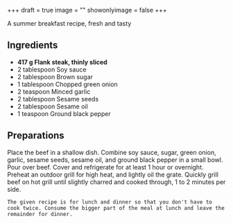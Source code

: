 +++
draft = true
image = ""
showonlyimage = false
+++

A summer breakfast recipe, fresh and tasty
<!--more-->

## Ingredients

- **417 g Flank steak, thinly sliced**
- 2 tablespoon Soy sauce
- 2 tablespoon Brown sugar
- 1 tablespoon Chopped green onion
- 2 teaspoon Minced garlic
- 2 tablespoon Sesame seeds
- 2 tablespoon Sesame oil
- 1 teaspoon Ground black pepper

## Preparations

Place the beef in a shallow dish. Combine soy sauce, sugar, green onion, garlic, sesame seeds, sesame oil, and ground black pepper in a small bowl. Pour over beef. Cover and refrigerate for at least 1 hour or overnight. Preheat an outdoor grill for high heat, and lightly oil the grate. Quickly grill beef on hot grill until slightly charred and cooked through, 1 to 2 minutes per side.  

`The given recipe is for lunch and dinner so that you don't have to cook twice. Consume the bigger part of the meal at lunch and leave the remainder for dinner.`
